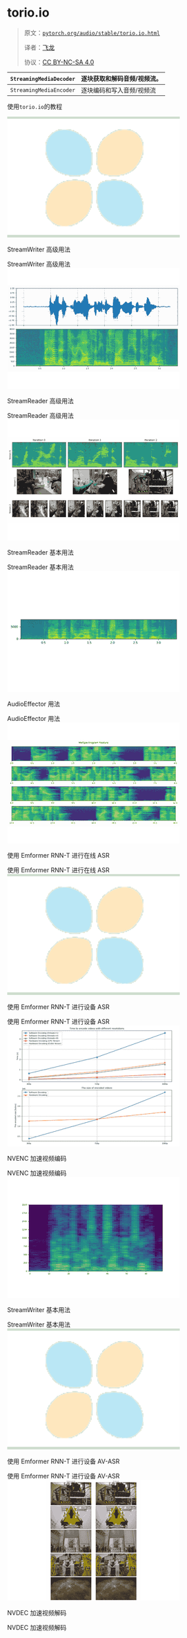 # torio.io

> 原文：[`pytorch.org/audio/stable/torio.io.html`](https://pytorch.org/audio/stable/torio.io.html)
>
> 译者：[飞龙](https://github.com/wizardforcel)
>
> 协议：[CC BY-NC-SA 4.0](http://creativecommons.org/licenses/by-nc-sa/4.0/)


| `StreamingMediaDecoder` | 逐块获取和解码音频/视频流。 |
| --- | --- |
| `StreamingMediaEncoder` | 逐块编码和写入音频/视频流 |

使用`torio.io`的教程

![StreamWriter 高级用法](img/6220c14661a5916b79dc7176329a2f31.png)

StreamWriter 高级用法

StreamWriter 高级用法![StreamReader 高级用法](img/0bfcb9f0a40e70876201bb889c96b850.png)

StreamReader 高级用法

StreamReader 高级用法![StreamReader 基本用法](img/2e9d3658df8a114b4fbaf83899e67e81.png)

StreamReader 基本用法

StreamReader 基本用法![AudioEffector 用法](img/1a4ea86e92f465a76624e1054dea18f7.png)

AudioEffector 用法

AudioEffector 用法![使用 Emformer RNN-T 进行在线 ASR](img/200081d049505bef5c1ce8e3c321134d.png)

使用 Emformer RNN-T 进行在线 ASR

使用 Emformer RNN-T 进行在线 ASR![使用 Emformer RNN-T 进行设备 ASR](img/62ca7f96e6d3a3011aa85c2a9228f03f.png)

使用 Emformer RNN-T 进行设备 ASR

使用 Emformer RNN-T 进行设备 ASR![NVENC 加速视频编码](img/31ca70defe6a312ea9543e4c326ada9d.png)

NVENC 加速视频编码

NVENC 加速视频编码![StreamWriter 基本用法](img/9f6289e977fd79f4e28b4217ecde6c14.png)

StreamWriter 基本用法

StreamWriter 基本用法![使用 Emformer RNN-T 进行设备 AV-ASR](img/cfabfa62624e7ca52c6aa860b13fed89.png)

使用 Emformer RNN-T 进行设备 AV-ASR

使用 Emformer RNN-T 进行设备 AV-ASR![NVDEC 加速视频解码](img/4fbb2b4bcf6bdf294aad9b160cfaa3cf.png)

NVDEC 加速视频解码

NVDEC 加速视频解码
